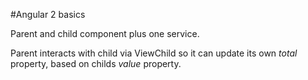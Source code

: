 #Angular 2 basics

Parent and child component plus one service.

Parent interacts with child via ViewChild so it can update its own _total_ property, based on childs _value_ property.

